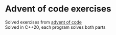 # Advent of code exercises
Solved exercises from [advent of code](https://adventofcode.com/)  
Solved in C++20, each program solves both parts

